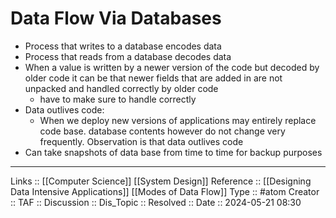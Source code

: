 # Data Flow Via Databases

- Process that writes to a database encodes data
- Process that reads from a database decodes data
- When a value is written by a newer version of the code but decoded by older code it can be that newer fields that are added in are not unpacked and handled correctly by older code
	- have to make sure to handle correctly
- Data outlives code:
	- When we deploy new versions of applications may entirely replace code base. database contents however do not change very frequently. Observation is that data outlives code
- Can take snapshots of data base from time to time for backup purposes
---
Links :: [[Computer Science]] [[System Design]]
Reference :: [[Designing Data Intensive Applications]] [[Modes of Data Flow]]
Type :: #atom
Creator ::
TAF ::
Discussion ::
Dis_Topic :: 
Resolved ::
Date :: 2024-05-21 08:30
